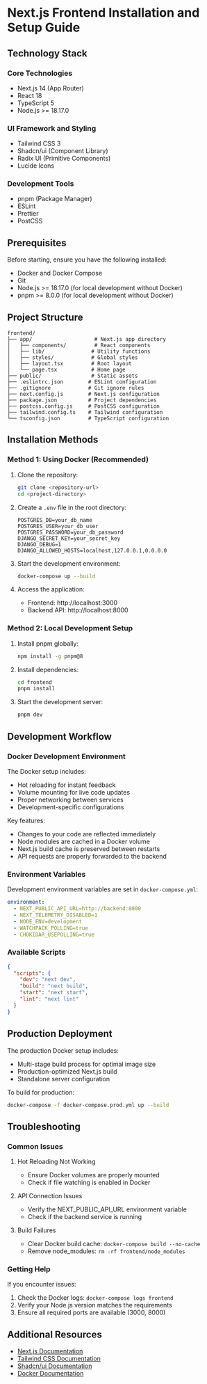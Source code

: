# Next.js Frontend Installation and Setup Guide

## Technology Stack

### Core Technologies
- Next.js 14 (App Router)
- React 18
- TypeScript 5
- Node.js >= 18.17.0

### UI Framework and Styling
- Tailwind CSS 3
- Shadcn/ui (Component Library)
- Radix UI (Primitive Components)
- Lucide Icons

### Development Tools
- pnpm (Package Manager)
- ESLint
- Prettier
- PostCSS

## Prerequisites

Before starting, ensure you have the following installed:
- Docker and Docker Compose
- Git
- Node.js >= 18.17.0 (for local development without Docker)
- pnpm >= 8.0.0 (for local development without Docker)

## Project Structure

```
frontend/
├── app/                    # Next.js app directory
│   ├── components/         # React components
│   ├── lib/               # Utility functions
│   ├── styles/            # Global styles
│   ├── layout.tsx         # Root layout
│   └── page.tsx           # Home page
├── public/                # Static assets
├── .eslintrc.json        # ESLint configuration
├── .gitignore            # Git ignore rules
├── next.config.js        # Next.js configuration
├── package.json          # Project dependencies
├── postcss.config.js     # PostCSS configuration
├── tailwind.config.ts    # Tailwind configuration
└── tsconfig.json         # TypeScript configuration
```

## Installation Methods

### Method 1: Using Docker (Recommended)

1. Clone the repository:
   ```bash
   git clone <repository-url>
   cd <project-directory>
   ```

2. Create a `.env` file in the root directory:
   ```env
   POSTGRES_DB=your_db_name
   POSTGRES_USER=your_db_user
   POSTGRES_PASSWORD=your_db_password
   DJANGO_SECRET_KEY=your_secret_key
   DJANGO_DEBUG=1
   DJANGO_ALLOWED_HOSTS=localhost,127.0.0.1,0.0.0.0
   ```

3. Start the development environment:
   ```bash
   docker-compose up --build
   ```

4. Access the application:
   - Frontend: http://localhost:3000
   - Backend API: http://localhost:8000

### Method 2: Local Development Setup

1. Install pnpm globally:
   ```bash
   npm install -g pnpm@8
   ```

2. Install dependencies:
   ```bash
   cd frontend
   pnpm install
   ```

3. Start the development server:
   ```bash
   pnpm dev
   ```

## Development Workflow

### Docker Development Environment

The Docker setup includes:
- Hot reloading for instant feedback
- Volume mounting for live code updates
- Proper networking between services
- Development-specific configurations

Key features:
- Changes to your code are reflected immediately
- Node modules are cached in a Docker volume
- Next.js build cache is preserved between restarts
- API requests are properly forwarded to the backend

### Environment Variables

Development environment variables are set in `docker-compose.yml`:
```yaml
environment:
  - NEXT_PUBLIC_API_URL=http://backend:8000
  - NEXT_TELEMETRY_DISABLED=1
  - NODE_ENV=development
  - WATCHPACK_POLLING=true
  - CHOKIDAR_USEPOLLING=true
```

### Available Scripts

```json
{
  "scripts": {
    "dev": "next dev",
    "build": "next build",
    "start": "next start",
    "lint": "next lint"
  }
}
```

## Production Deployment

The production Docker setup includes:
- Multi-stage build process for optimal image size
- Production-optimized Next.js build
- Standalone server configuration

To build for production:
```bash
docker-compose -f docker-compose.prod.yml up --build
```

## Troubleshooting

### Common Issues

1. Hot Reloading Not Working
   - Ensure Docker volumes are properly mounted
   - Check if file watching is enabled in Docker

2. API Connection Issues
   - Verify the NEXT_PUBLIC_API_URL environment variable
   - Check if the backend service is running

3. Build Failures
   - Clear Docker build cache: `docker-compose build --no-cache`
   - Remove node_modules: `rm -rf frontend/node_modules`

### Getting Help

If you encounter issues:
1. Check the Docker logs: `docker-compose logs frontend`
2. Verify your Node.js version matches the requirements
3. Ensure all required ports are available (3000, 8000)

## Additional Resources

- [Next.js Documentation](https://nextjs.org/docs)
- [Tailwind CSS Documentation](https://tailwindcss.com/docs)
- [Shadcn/ui Documentation](https://ui.shadcn.com)
- [Docker Documentation](https://docs.docker.com) 